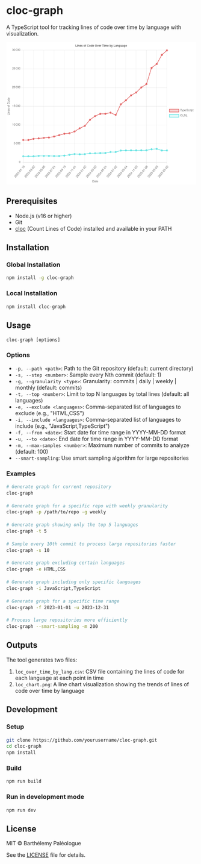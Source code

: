 # cloc-graph

A TypeScript tool for tracking lines of code over time by language with visualization.

![alt text](loc_chart-1.png)

## Prerequisites

- Node.js (v16 or higher)
- Git
- [cloc](https://github.com/AlDanial/cloc) (Count Lines of Code) installed and available in your PATH

## Installation

### Global Installation

```bash
npm install -g cloc-graph
```

### Local Installation

```bash
npm install cloc-graph
```

## Usage

```
cloc-graph [options]
```

### Options

- `-p, --path <path>`: Path to the Git repository (default: current directory)
- `-s, --step <number>`: Sample every Nth commit (default: 1)
- `-g, --granularity <type>`: Granularity: commits | daily | weekly | monthly (default: commits)
- `-t, --top <number>`: Limit to top N languages by total lines (default: all languages)
- `-e, --exclude <languages>`: Comma-separated list of languages to exclude (e.g., "HTML,CSS")
- `-i, --include <languages>`: Comma-separated list of languages to include (e.g., "JavaScript,TypeScript")
- `-f, --from <date>`: Start date for time range in YYYY-MM-DD format
- `-u, --to <date>`: End date for time range in YYYY-MM-DD format
- `-m, --max-samples <number>`: Maximum number of commits to analyze (default: 100)
- `--smart-sampling`: Use smart sampling algorithm for large repositories

### Examples

```bash
# Generate graph for current repository
cloc-graph

# Generate graph for a specific repo with weekly granularity
cloc-graph -p /path/to/repo -g weekly

# Generate graph showing only the top 5 languages
cloc-graph -t 5

# Sample every 10th commit to process large repositories faster
cloc-graph -s 10

# Generate graph excluding certain languages
cloc-graph -e HTML,CSS

# Generate graph including only specific languages
cloc-graph -i JavaScript,TypeScript

# Generate graph for a specific time range
cloc-graph -f 2023-01-01 -u 2023-12-31

# Process large repositories more efficiently
cloc-graph --smart-sampling -m 200
```

## Outputs

The tool generates two files:

1. `loc_over_time_by_lang.csv`: CSV file containing the lines of code for each language at each point in time
2. `loc_chart.png`: A line chart visualization showing the trends of lines of code over time by language

## Development

### Setup

```bash
git clone https://github.com/yourusername/cloc-graph.git
cd cloc-graph
npm install
```

### Build

```bash
npm run build
```

### Run in development mode

```bash
npm run dev
```

## License

MIT © Barthélemy Paléologue

See the [LICENSE](LICENSE) file for details.